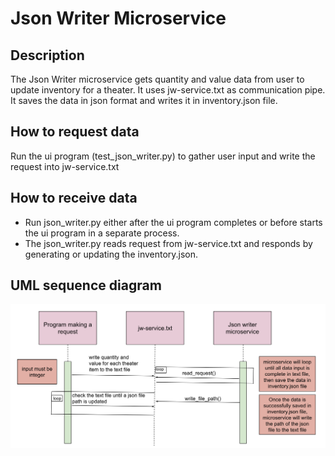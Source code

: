 # Json Writer Microservice
## Description 
The Json Writer microservice gets quantity and value data from user to update inventory for a theater. It uses jw-service.txt as communication pipe. It saves the data in json format and writes it in inventory.json file.
## How to request data
Run the ui program (test_json_writer.py) to gather user input and write the request into jw-service.txt 

## How to receive data 
* Run json_writer.py either after the ui program completes or before starts the ui program in a separate process. 
* The json_writer.py reads request from jw-service.txt and responds by generating or updating the inventory.json.

## UML sequence diagram 
<img src="./UML.png"/>